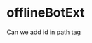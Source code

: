 # offlineBotExt

<path id="testGet" d="M3.5 1h.585A1.5 1.5 0 0 0 4 1.5V2a1.5 1.5 0 0 0 1.5 1.5h5A1.5 1.5 0 0 0 12 2v-.5q-.001-.264-.085-.5h.585A1.5 1.5 0 0 1 14 2.5v12a1.5 1.5 0 0 1-1.5 1.5h-9A1.5 1.5 0 0 1 2 14.5v-12A1.5 1.5 0 0 1 3.5 1"/>
Can we add id in path tag

